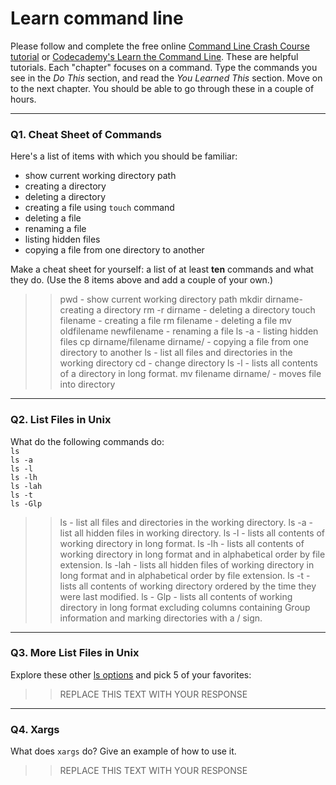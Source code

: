 # Learn command line

Please follow and complete the free online [Command Line Crash Course
tutorial](https://web.archive.org/web/20160708171659/http://cli.learncodethehardway.org/book/) or [Codecademy's Learn the Command Line](https://www.codecademy.com/learn/learn-the-command-line). These are helpful tutorials. Each "chapter" focuses on a command. Type the commands you see in the _Do This_ section, and read the _You Learned This_ section. Move on to the next chapter. You should be able to go through these in a couple of hours.

---

### Q1.  Cheat Sheet of Commands  

Here's a list of items with which you should be familiar:  
* show current working directory path
* creating a directory
* deleting a directory
* creating a file using `touch` command
* deleting a file
* renaming a file
* listing hidden files
* copying a file from one directory to another

Make a cheat sheet for yourself: a list of at least **ten** commands and what they do.  (Use the 8 items above and add a couple of your own.)  

> > pwd - show current working directory path
> > mkdir dirname- creating a directory
> > rm -r dirname - deleting a directory
> > touch filename - creating a file
> > rm filename - deleting a file
> > mv oldfilename newfilename - renaming a file
> > ls -a - listing hidden files
> > cp dirname/filename dirname/ - copying a file from one directory to another
> > ls - list all files and directories in the working directory
> > cd - change directory
> > ls -l - lists all contents of a directory in long format.
> > mv filename dirname/ - moves file into directory

---

### Q2.  List Files in Unix   

What do the following commands do:  
`ls`  
`ls -a`  
`ls -l`  
`ls -lh`  
`ls -lah`  
`ls -t`  
`ls -Glp`  

> > ls - list all files and directories in the working directory.
> > ls -a - list all hidden files in working directory.
> > ls -l - lists all contents of working directory in long format.
> > ls -lh - lists all contents of working directory in long format and in alphabetical order by file extension.
> > ls -lah - lists all hidden files of working directory in long format and in alphabetical order by file extension.
> > ls -t - lists all contents of working directory ordered by the time they were last modified.
> > ls - Glp - lists all contents of working directory in long format excluding columns containing Group information and marking directories with a / sign.

---

### Q3.  More List Files in Unix  

Explore these other [ls options](http://www.techonthenet.com/unix/basic/ls.php) and pick 5 of your favorites:

> > REPLACE THIS TEXT WITH YOUR RESPONSE

---

### Q4.  Xargs   

What does `xargs` do? Give an example of how to use it.

> > REPLACE THIS TEXT WITH YOUR RESPONSE

 

